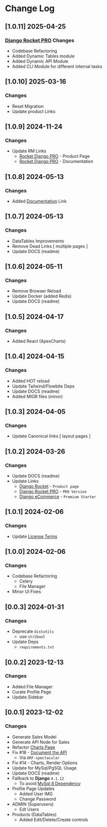 # Change Log

## [1.0.11] 2025-04-25
### [Django Rocket PRO](https://app-generator.dev/product/rocket-pro/django/) Changes

- Codebase Refactoring
- Added Dynamic Tables module
- Added Dynamic API Module  
- Added CLI Module for different internal tasks

## [1.0.10] 2025-03-16
### Changes

- Reset Migration
- Update product Links

## [1.0.9] 2024-11-24
### Changes

- Update RM Links
  - [Rocket Django PRO](https://app-generator.dev/product/rocket-pro/django/) - Product Page
  - [Rocket Django PRO](https://app-generator.dev/docs/products/django/rocket-pro/index.html) - Documentation

## [1.0.8] 2024-05-13
### Changes

- Added [Documentation](https://app-generator.dev/docs/products/django/rocket-pro/index.html) Link

## [1.0.7] 2024-05-13
### Changes

- DataTables Improvements
- Remove Dead Links [ multiple pages ]
- Update DOCS (readme)

## [1.0.6] 2024-05-11
### Changes

- Remove Browser Reload
- Update Docker (added Redis) 
- Update DOCS (readme)

## [1.0.5] 2024-04-17
### Changes

- Added React (ApexCharts)

## [1.0.4] 2024-04-15
### Changes

- Added HOT reload 
- Update Tailwind/Flowbite Deps
- Update DOCS (readme)
- Added MIGR files (minor)

## [1.0.3] 2024-04-05
### Changes

- Update Canonical links [ layout pages ]

## [1.0.2] 2024-03-26
### Changes

- Update DOCS (readme)
- Update Links
  - [Django Rocket](https://app-generator.dev/product/rocket/django/) - `Product page`
  - [Django Rocket PRO](https://app-generator.dev/product/rocket-pro/django/) - `PRO Version`
  - [Django eCommerce](https://app-generator.dev/product/rocket-ecommerce/django/) - `Premium Starter`

## [1.0.1] 2024-02-06
### Changes

- Update [License Terms](https://github.com/app-generator/rocket-django-pro/blob/main/LICENSE.md)

## [1.0.0] 2024-02-06
### Changes

- Codebase Refactoring
  - Celery
  - File Manager
- Minor UI Fixes  

## [0.0.3] 2024-01-31
### Changes

- Deprecate `distutils`
  - use `str2bool`
- Update Deps 
  - `requirements.txt` 

## [0.0.2] 2023-12-13
### Changes

- Added File Manager
- Curate Profile Page
- Update Sidebar

## [0.0.1] 2023-12-02
### Changes

- Generate Sales Model
- Generate API Node for Sales
- Refactor [Charts Page](https://rocket-django.onrender.com/charts/)
- Fix #18 - [Document the API](https://rocket-django.onrender.com/api/docs/)
  - Via `DRF-spectacular`
- Fix #14 - Charts, Render Options  
- Update for MySql/PgSQL Usage
- Update DOCS (readme)
- Fallback to **Django** `4.1.12`
  - To avoid [MySql 8 Dependency](https://stackoverflow.com/questions/75986754/django-db-utils-notsupportederror-mysql-8-or-later-is-required-found-5-7-33)
- Profile Page Updates
  - Added User IMG
  - Change Password 
- ADMIN (Superusers)
  - Edt Users 
- Products (DataTables)
  - Added Edit/Delete/Create controls   
